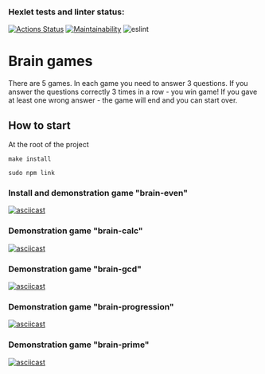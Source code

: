 ### Hexlet tests and linter status:
[![Actions Status](https://github.com/zakharovdm/frontend-project-lvl1/workflows/hexlet-check/badge.svg)](https://github.com/zakharovdm/frontend-project-lvl1/actions)
[![Maintainability](https://api.codeclimate.com/v1/badges/a99a88d28ad37a79dbf6/maintainability)](https://codeclimate.com/github/codeclimate/codeclimate/maintainability)
![eslint](https://github.com/zakharovdm/frontend-project-lvl1/actions/workflows/eslint-check.yml/badge.svg)

# Brain games

There are 5 games. In each game you need to answer 3 questions.
If you answer the questions correctly 3 times in a row - you win game!
If you gave at least one wrong answer - the game will end and you can start over.

## How to start

 At the root of the project
```
make install
```
``` 
sudo npm link 
```

### Install and demonstration game "brain-even"

[![asciicast](https://asciinema.org/a/ER54gqfL7x5nr4wemCbaL0osf.svg)](https://asciinema.org/a/ER54gqfL7x5nr4wemCbaL0osf)

### Demonstration game "brain-calc"

[![asciicast](https://asciinema.org/a/6I7B9g7EjS2hedPvWMo6ZvPRI.svg)](https://asciinema.org/a/6I7B9g7EjS2hedPvWMo6ZvPRI)

### Demonstration game "brain-gcd"

[![asciicast](https://asciinema.org/a/tqNmdIaqKjrsuWKDn5KG53mFz.svg)](https://asciinema.org/a/tqNmdIaqKjrsuWKDn5KG53mFz)

### Demonstration game "brain-progression"

[![asciicast](https://asciinema.org/a/xaiP3sNgQZz2Qd70UxxlPvV2K.svg)](https://asciinema.org/a/xaiP3sNgQZz2Qd70UxxlPvV2K)

### Demonstration game "brain-prime"

[![asciicast](https://asciinema.org/a/YOC8yIbvgt7xO0UBfFThrzOGq.svg)](https://asciinema.org/a/YOC8yIbvgt7xO0UBfFThrzOGq)